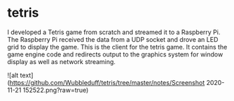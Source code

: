 # tetris

I developed a Tetris game from scratch and streamed it to a Raspberry Pi. The Raspberry Pi received the data from a UDP socket and drove an LED grid to display the game.
This is the client for the tetris game. It contains the game engine code and redirects output to the graphics system for window display as well as network streaming.

![alt text](https://github.com/Wubbleduff/tetris/tree/master/notes/Screenshot 2020-11-21 152522.png?raw=true)
